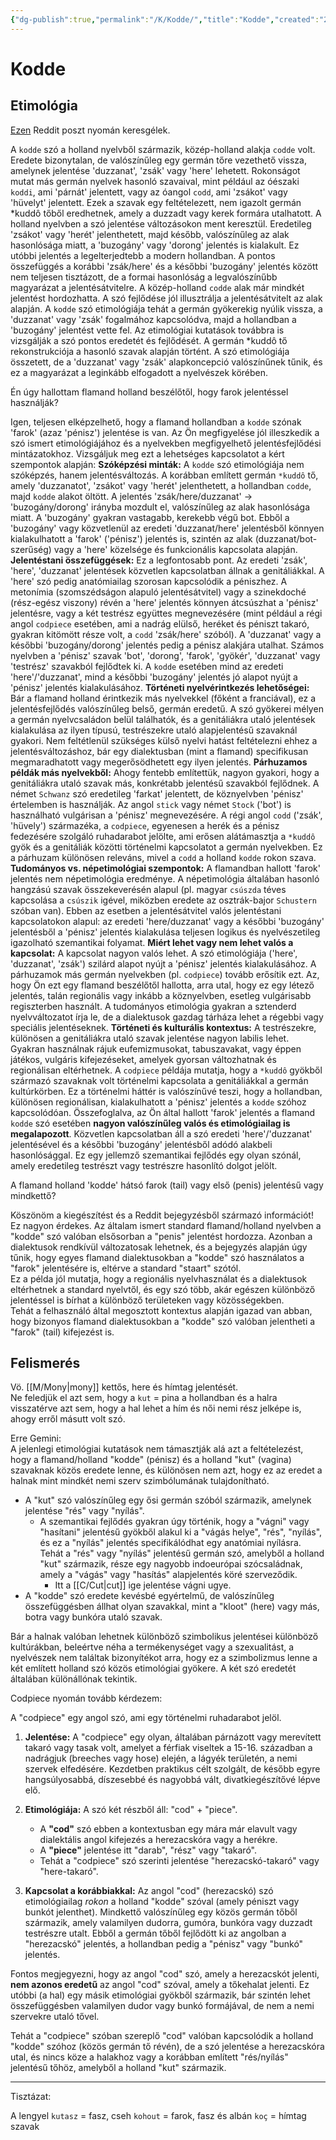 ```yaml
---
{"dg-publish":true,"permalink":"/K/Kodde/","title":"Kodde","created":"2025-06-16T02:18","updated":"2025-06-16T02:19"}
---
```



# Kodde

## Etimológia

[Ezen](https://www.reddit.com/r/etymology/comments/ot65mv/comment/h6uad8t/?utm_source=share&utm_medium=web3x&utm_name=web3xcss&utm_term=1&utm_content=share_button) Reddit poszt nyomán keresgélek.  

A `kodde` szó a holland nyelvből származik, közép-holland alakja `codde` volt. Eredete bizonytalan, de valószínűleg egy germán tőre vezethető vissza, amelynek jelentése 'duzzanat', 'zsák' vagy 'here' lehetett. Rokonságot mutat más germán nyelvek hasonló szavaival, mint például az óészaki `koddi`, ami 'párnát' jelentett, vagy az óangol `codd`, ami 'zsákot' vagy 'hüvelyt' jelentett. Ezek a szavak egy feltételezett, nem igazolt germán \*kuddô tőből eredhetnek, amely a duzzadt vagy kerek formára utalhatott. A holland nyelvben a szó jelentése változásokon ment keresztül. Eredetileg 'zsákot' vagy 'herét' jelenthetett, majd később, valószínűleg az alak hasonlósága miatt, a 'buzogány' vagy 'dorong' jelentés is kialakult. Ez utóbbi jelentés a legelterjedtebb a modern hollandban. A pontos összefüggés a korábbi 'zsák/here' és a későbbi 'buzogány' jelentés között nem teljesen tisztázott, de a formai hasonlóság a legvalószínűbb magyarázat a jelentésátvitelre. A közép-holland `codde` alak már mindkét jelentést hordozhatta. A szó fejlődése jól illusztrálja a jelentésátvitelt az alak alapján. A `kodde` szó etimológiája tehát a germán gyökerekig nyúlik vissza, a 'duzzanat' vagy 'zsák' fogalmához kapcsolódva, majd a hollandban a 'buzogány' jelentést vette fel. Az etimológiai kutatások továbbra is vizsgálják a szó pontos eredetét és fejlődését. A germán \*kuddô tő rekonstrukciója a hasonló szavak alapján történt. A szó etimológiája összetett, de a 'duzzanat' vagy 'zsák' alapkoncepció valószínűnek tűnik, és ez a magyarázat a leginkább elfogadott a nyelvészek körében.

Én úgy hallottam flamand holland beszélőtől, hogy farok jelentéssel használják?

Igen, teljesen elképzelhető, hogy a flamand hollandban a `kodde` szónak 'farok' (azaz 'pénisz') jelentése is van. Az Ön megfigyelése jól illeszkedik a szó ismert etimológiájához és a nyelvekben megfigyelhető jelentésfejlődési mintázatokhoz.
Vizsgáljuk meg ezt a lehetséges kapcsolatot a kért szempontok alapján:
**Szóképzési minták:** A `kodde` szó etimológiája nem szóképzés, hanem jelentésváltozás. A korábban említett germán `*kuddô` tő, amely 'duzzanatot', 'zsákot' vagy 'herét' jelenthetett, a hollandban `codde`, majd `kodde` alakot öltött. A jelentés 'zsák/here/duzzanat' -> 'buzogány/dorong' irányba mozdult el, valószínűleg az alak hasonlósága miatt. A 'buzogány' gyakran vastagabb, kerekebb végű bot. Ebből a 'buzogány' vagy közvetlenül az eredeti 'duzzanat/here' jelentésből könnyen kialakulhatott a 'farok' ('pénisz') jelentés is, szintén az alak (duzzanat/bot-szerűség) vagy a 'here' közelsége és funkcionális kapcsolata alapján.
**Jelentéstani összefüggések:** Ez a legfontosabb pont. Az eredeti 'zsák', 'here', 'duzzanat' jelentések közvetlen kapcsolatban állnak a genitáliákkal. A 'here' szó pedig anatómiailag szorosan kapcsolódik a péniszhez. A metonímia (szomszédságon alapuló jelentésátvitel) vagy a szinekdoché (rész-egész viszony) révén a 'here' jelentés könnyen átcsúszhat a 'pénisz' jelentésre, vagy a két testrész együttes megnevezésére (mint például a régi angol `codpiece` esetében, ami a nadrág elülső, heréket és péniszt takaró, gyakran kitömött része volt, a `codd` 'zsák/here' szóból). A 'duzzanat' vagy a későbbi 'buzogány/dorong' jelentés pedig a pénisz alakjára utalhat. Számos nyelvben a 'pénisz' szavak 'bot', 'dorong', 'farok', 'gyökér', 'duzzanat' vagy 'testrész' szavakból fejlődtek ki. A `kodde` esetében mind az eredeti 'here'/'duzzanat', mind a későbbi 'buzogány' jelentés jó alapot nyújt a 'pénisz' jelentés kialakulásához.
**Történeti nyelvérintkezés lehetőségei:** Bár a flamand holland érintkezik más nyelvekkel (főként a franciával), ez a jelentésfejlődés valószínűleg belső, germán eredetű. A szó gyökerei mélyen a germán nyelvcsaládon belül találhatók, és a genitáliákra utaló jelentések kialakulása az ilyen típusú, testrészekre utaló alapjelentésű szavaknál gyakori. Nem feltétlenül szükséges külső nyelvi hatást feltételezni ehhez a jelentésváltozáshoz, bár egy dialektusban (mint a flamand) specifikusan megmaradhatott vagy megerősödhetett egy ilyen jelentés.
**Párhuzamos példák más nyelvekből:** Ahogy fentebb említettük, nagyon gyakori, hogy a genitáliákra utaló szavak más, konkrétabb jelentésű szavakból fejlődnek. A német `Schwanz` szó eredetileg 'farkat' jelentett, de köznyelvben 'pénisz' értelemben is használják. Az angol `stick` vagy német `Stock` ('bot') is használható vulgárisan a 'pénisz' megnevezésére. A régi angol `codd` ('zsák', 'hüvely') származéka, a `codpiece`, egyenesen a herék és a pénisz fedezésére szolgáló ruhadarabot jelölte, ami erősen alátámasztja a `*kuddô` gyök és a genitáliák közötti történelmi kapcsolatot a germán nyelvekben. Ez a párhuzam különösen releváns, mivel a `codd` a holland `kodde` rokon szava.
**Tudományos vs. népetimológiai szempontok:** A flamandban hallott 'farok' jelentés nem népetimológia eredménye. A népetimológia általában hasonló hangzású szavak összekeverésén alapul (pl. magyar `csúszda` téves kapcsolása a `csúszik` igével, miközben eredete az osztrák-bajor `Schustern` szóban van). Ebben az esetben a jelentésátvitel valós jelentéstani kapcsolatokon alapul: az eredeti 'here/duzzanat' vagy a későbbi 'buzogány' jelentésből a 'pénisz' jelentés kialakulása teljesen logikus és nyelvészetileg igazolható szemantikai folyamat.
**Miért lehet vagy nem lehet valós a kapcsolat:** A kapcsolat nagyon valós lehet. A szó etimológiája ('here', 'duzzanat', 'zsák') szilárd alapot nyújt a 'pénisz' jelentés kialakulásához. A párhuzamok más germán nyelvekben (pl. `codpiece`) tovább erősítik ezt. Az, hogy Ön ezt egy flamand beszélőtől hallotta, arra utal, hogy ez egy létező jelentés, talán regionális vagy inkább a köznyelvben, esetleg vulgárisabb regiszterben használt. A tudományos etimológia gyakran a sztenderd nyelvváltozatot írja le, de a dialektusok gazdag tárháza lehet a régebbi vagy speciális jelentéseknek.
**Történeti és kulturális kontextus:** A testrészekre, különösen a genitáliákra utaló szavak jelentése nagyon labilis lehet. Gyakran használnak rájuk eufemizmusokat, tabuszavakat, vagy éppen játékos, vulgáris kifejezéseket, amelyek gyorsan változhatnak és regionálisan eltérhetnek. A `codpiece` példája mutatja, hogy a `*kuddô` gyökből származó szavaknak volt történelmi kapcsolata a genitáliákkal a germán kultúrkörben. Ez a történelmi háttér is valószínűvé teszi, hogy a hollandban, különösen regionálisan, kialakulhatott a 'pénisz' jelentés a `kodde` szóhoz kapcsolódóan.
Összefoglalva, az Ön által hallott 'farok' jelentés a flamand `kodde` szó esetében **nagyon valószínűleg valós és etimológiailag is megalapozott**. Közvetlen kapcsolatban áll a szó eredeti 'here'/'duzzanat' jelentésével és a későbbi 'buzogány' jelentésből adódó alakbeli hasonlósággal. Ez egy jellemző szemantikai fejlődés egy olyan szónál, amely eredetileg testrészt vagy testrészre hasonlító dolgot jelölt.

A flamand holland 'kodde' hátsó farok (tail) vagy első (penis) jelentésű vagy mindkettő?  

Köszönöm a kiegészítést és a Reddit bejegyzésből származó információt!  
Ez nagyon érdekes. Az általam ismert standard flamand/holland nyelvben a "kodde" szó valóban elsősorban a "penis" jelentést hordozza. Azonban a dialektusok rendkívül változatosak lehetnek, és a bejegyzés alapján úgy tűnik, hogy egyes flamand dialektusokban a "kodde" szó használatos a "farok" jelentésére is, eltérve a standard "staart" szótól.  
Ez a példa jól mutatja, hogy a regionális nyelvhasználat és a dialektusok eltérhetnek a standard nyelvtől, és egy szó több, akár egészen különböző jelentéssel is bírhat a különböző területeken vagy közösségekben.  
Tehát a felhasználó által megosztott kontextus alapján igazad van abban, hogy bizonyos flamand dialektusokban a "kodde" szó valóban jelentheti a "farok" (tail) kifejezést is.

## Felismerés

Vö. [[M/Mony\|mony]] kettős, here és hímtag jelentését.  
Ne feledjük el azt sem, hogy a `kut` = pina a hollandban és a halra visszatérve azt sem, hogy a hal lehet a hím és női nemi rész jelképe is, ahogy erről másutt volt szó.  

Erre Gemini:  
A jelenlegi etimológiai kutatások nem támasztják alá azt a feltételezést, hogy a flamand/holland "kodde" (pénisz) és a holland "kut" (vagina) szavaknak közös eredete lenne, és különösen nem azt, hogy ez az eredet a halnak mint mindkét nemi szerv szimbólumának tulajdonítható.  
*   A "kut" szó valószínűleg egy ősi germán szóból származik, amelynek jelentése "rés" vagy "nyílás".
	- A szemantikai fejlődés gyakran úgy történik, hogy a "vágni" vagy "hasítani" jelentésű gyökből alakul ki a "vágás helye", "rés", "nyílás", és ez a "nyílás" jelentés specifikálódhat egy anatómiai nyílásra. Tehát a "rés" vagy "nyílás" jelentésű germán szó, amelyből a holland "kut" származik, része egy nagyobb indoeurópai szócsaládnak, amely a "vágás" vagy "hasítás" alapjelentés köré szerveződik.  
		- Itt a [[C/Cut\|cut]] ige jelentése vágni ugye.
*   A "kodde" szó eredete kevésbé egyértelmű, de valószínűleg összefüggésben állhat olyan szavakkal, mint a "kloot" (here) vagy más, botra vagy bunkóra utaló szavak.

Bár a halnak valóban lehetnek különböző szimbolikus jelentései különböző kultúrákban, beleértve néha a termékenységet vagy a szexualitást, a nyelvészek nem találtak bizonyítékot arra, hogy ez a szimbolizmus lenne a két említett holland szó közös etimológiai gyökere. A két szó eredetét általában különállónak tekintik.

Codpiece nyomán tovább kérdezem:  

A "codpiece" egy angol szó, ami egy történelmi ruhadarabot jelöl.

1.  **Jelentése:** A "codpiece" egy olyan, általában párnázott vagy merevített takaró vagy tasak volt, amelyet a férfiak viseltek a 15-16. században a nadrágjuk (breeches vagy hose) elején, a lágyék területén, a nemi szervek elfedésére. Kezdetben praktikus célt szolgált, de később egyre hangsúlyosabbá, díszesebbé és nagyobbá vált, divatkiegészítővé lépve elő.

2.  **Etimológiája:** A szó két részből áll: "cod" + "piece".
    *   A **"cod"** szó ebben a kontextusban egy mára már elavult vagy dialektális angol kifejezés a herezacskóra vagy a herékre.
    *   A **"piece"** jelentése itt "darab", "rész" vagy "takaró".
    *   Tehát a "codpiece" szó szerinti jelentése "herezacskó-takaró" vagy "here-takaró".

3.  **Kapcsolat a korábbiakkal:** Az angol "cod" (herezacskó) szó etimológiailag *rokon* a holland "kodde" szóval (amely péniszt vagy bunkót jelenthet). Mindkettő valószínűleg egy közös germán tőből származik, amely valamilyen dudorra, gumóra, bunkóra vagy duzzadt testrészre utalt. Ebből a germán tőből fejlődött ki az angolban a "herezacskó" jelentés, a hollandban pedig a "pénisz" vagy "bunkó" jelentés.

Fontos megjegyezni, hogy az angol "cod" szó, amely a herezacskót jelenti, **nem azonos eredetű** az angol "cod" szóval, amely a tőkehalat jelenti. Ez utóbbi (a hal) egy másik etimológiai gyökből származik, bár szintén lehet összefüggésben valamilyen dudor vagy bunkó formájával, de nem a nemi szervekre utaló tővel.

Tehát a "codpiece" szóban szereplő "cod" valóban kapcsolódik a holland "kodde" szóhoz (közös germán tő révén), de a szó jelentése a herezacskóra utal, és nincs köze a halakhoz vagy a korábban említett "rés/nyílás" jelentésű tőhöz, amelyből a holland "kut" származik.

---

Tisztázat:  

A lengyel `kutasz` = fasz, cseh `kohout` = farok, fasz és albán `koç` = hímtag szavak 